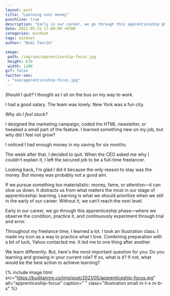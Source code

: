 ```yaml
---
layout: post
title: "Learning over money"
punchline: true
description: "Early in our career, we go through this apprenticeship phase."
date: 2021-05-25 17:00:00 +0700
categories: mindset
tags: mindset
author: "Budi Tanrim"

image:
 path: /img/seo/apprenticeship-focus.jpg
 height: 630
 width: 1200
gif: false
twitter-seo: 
 - "seo/apprenticeship-focus.jpg"
---
```


_Should I quit?_ I thought as I sit on the bus on my way to work.

I had a good salary. The team was lovely. New York was a fun city.

_Why do I feel stuck?_

I designed the marketing campaign, coded the HTML newsletter, or tweaked a small part of the feature. I learned something new on my job, but why did I feel not grow?

I noticed I had enough money in my saving for six months. 

The week after that, I decided to quit. When the CEO asked me why I couldn’t explain it, I left the secured job to be a full-time freelancer.

Looking back, I’m glad I did it because the only reason to stay was the money. But money was probably not a good aim.

If we pursue something too materialistic: money, fame, or attention—it can slow us down. It distracts us from what matters the most in our stage of apprenticeship: learning. Learning is what we should prioritize when we still in the early of our career. Without it, we can’t reach the next level.

Early in our career, we go through this apprenticeship phase—where we observe the condition, practice it, and continuously experiment through trial and error.

Throughout my freelance time, I learned a lot. I took an illustration class. I made my icon as a way to practice what I love. Combining preparation with a bit of luck, Yahoo contacted me. It led me to one thing after another.

We learn differently. But, here's the most important question for you: Do you learning and growing in your current role? If so, what is it? If not, what would be the best action to achieve learning?


{% include image.html 
src="https://buditanrim.co/img/post/2021/05/apprenticeship-focus.jpg" 
alt="apprenticeship-focus" 
caption=" "
class="illustration small m-t-s m-b-s" %}